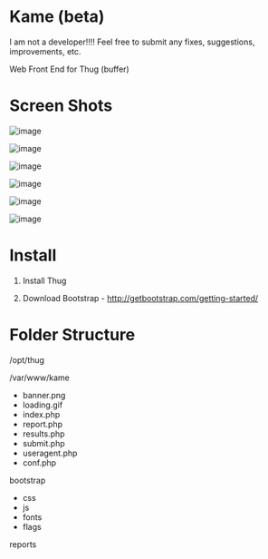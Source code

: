 Kame (beta)
===
I am not a developer!!!! Feel free to submit any fixes, suggestions, improvements, etc.

Web Front End for Thug (buffer)


Screen Shots
=====
![image](http://imgur.com/47DthFe.jpg)

![image](http://imgur.com/eIoGRut.jpg)

![image](http://imgur.com/sp7rFzW.jpg)

![image](http://imgur.com/E0UPpOl.jpg)

![image](http://imgur.com/1We9Fp8.jpg)

![image](http://imgur.com/GurYt3I.jpg)


Install
=====

1. Install Thug

2. Download Bootstrap - http://getbootstrap.com/getting-started/

Folder Structure
=====
/opt/thug

/var/www/kame
- banner.png
- loading.gif
- index.php
- report.php
- results.php
- submit.php
- useragent.php
- conf.php

bootstrap
- css
- js
- fonts
- flags

reports
